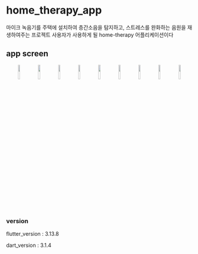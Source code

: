 # home_therapy_app

마이크 녹음기를 주택에 설치하여 층간소음을 탐지하고, 스트레스를 완화하는 음원을 재생하여주는 프로젝트
사용자가 사용하게 될 home-therapy 어플리케이션이다

## app screen

<p align ="center" width="100%">
  <img src = "https://github.com/bssoft-dev/home-therapy-app-2301/assets/97154689/f5c773c8-24c6-478f-b1a0-d5a5967b21f3", width ="10%">
  <img src = "https://github.com/bssoft-dev/home-therapy-app-2301/assets/97154689/c296da3f-bc8d-4471-b1a9-dc6e553c620d", width ="10%">
  <img src = "https://github.com/bssoft-dev/home-therapy-app-2301/assets/97154689/1c2ce785-94c9-4808-b9a1-f782c9b4220b", width ="10%">
  <img src = "https://github.com/bssoft-dev/home-therapy-app-2301/assets/97154689/f640cd71-2573-4062-b360-4ec41bf94391", width ="10%">
  <img src = "https://github.com/bssoft-dev/home-therapy-app-2301/assets/97154689/fb1bf9e9-57fb-4fe6-9158-4c4ee66ec0e4", width ="10%">
  <img src = "https://github.com/bssoft-dev/home-therapy-app-2301/assets/97154689/ef5395d5-8aa9-45d5-83ec-8d8b8cc5aa45", width ="10%">
  <img src = "https://github.com/bssoft-dev/home-therapy-app-2301/assets/97154689/2859f7df-6a1f-4307-a932-76962784785a", width ="10%">
  <img src = "https://github.com/bssoft-dev/home-therapy-app-2301/assets/97154689/c704f890-7917-427e-92e4-81b3a8de5457", width ="10%">
  <img src = "https://github.com/bssoft-dev/home-therapy-app-2301/assets/97154689/7275902e-e684-400a-a3ea-fa18f0260c31", width ="10%">
</p>

### version

flutter_version : 3.13.8

dart_version : 3.1.4
